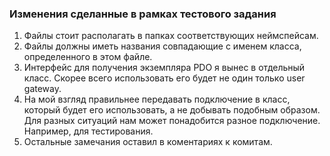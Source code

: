 ### Изменения сделанные в рамках тестового задания

1. Файлы стоит располагать в папках соответствующих неймспейсам.
2. Файлы должны иметь названия совпадающие с именем класса, определенного в этом файле.
3. Интерфейс для получения экземпляра PDO я вынес в отдельный класс. Скорее всего использовать его будет не один только user gateway.
4. На мой взгляд правильнее передавать подключение в класс, который будет его использовать, а не добывать подобным образом. Для разных ситуаций нам может понадобится разное подключение. Например, для тестирования.
5. Остальные замечания оставил в коментариях к комитам.
